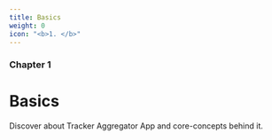 ```yaml
---
title: Basics
weight: 0
icon: "<b>1. </b>"
---
```


### Chapter 1

# Basics

Discover about Tracker Aggregator App  and  core-concepts behind it.
